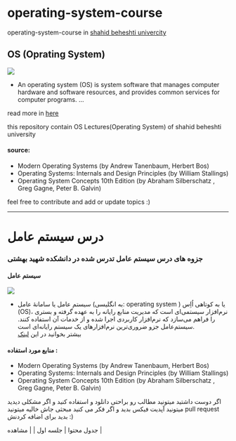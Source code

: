 # operating-system-course
operating-system-course in <a href="https://en.sbu.ac.ir/">shahid beheshti univercity </a> 

## OS (Oprating System)
<img src="https://techsevi.com/wp-content/uploads/2021/04/Operating-System-Kya-Hai.jpg">

 - An operating system (OS) is system software that manages computer hardware and software resources, and provides common services for computer programs. ...
 
 
read more in <a href="https://en.wikipedia.org/wiki/Operating_system">here</a>


this repository contain OS Lectures(Operating System) of shahid beheshti university 


#### source:
 - Modern Operating Systems (by Andrew Tanenbaum, Herbert Bos)
 - Operating Systems: Internals and Design Principles (by William Stallings)
 - Operating System Concepts 10th Edition (by Abraham Silberschatz , Greg Gagne, Peter B. Galvin)

feel free to contribute and add or update topics :) 



------------

# درس سیستم عامل 

### جزوه های درس سیستم عامل تدرس شده در دانشکده شهید بهشتی 

####  سیستم عامل
<img src="https://techsevi.com/wp-content/uploads/2021/04/Operating-System-Kya-Hai.jpg">

- سیستم عامل یا سامانهٔ عامل (به انگلیسی: operating system ) یا به کوتاهی اُاِس (OS)، نرم‌افزار سیستمی‌ای است که مدیریت منابع رایانه را به عهده گرفته و بستری را فراهم می‌سازد که نرم‌افزار کاربردی اجرا شده و از خدمات آن استفاده کنند. سیستم‌عامل جزو ضروری‌ترین نرم‌افزارهای یک سیستم رایانه‌ای است.  
  بیشتر بخوانید در این <a href="https://fa.wikipedia.org/wiki/%D8%B3%DB%8C%D8%B3%D8%AA%D9%85%E2%80%8C%D8%B9%D8%A7%D9%85%D9%84">لینک</a>
  
  
 
 
 #### منابع مورد استفاده : 
 - Modern Operating Systems (by Andrew Tanenbaum, Herbert Bos)
 - Operating Systems: Internals and Design Principles (by William Stallings)
 - Operating System Concepts 10th Edition  (by Abraham Silberschatz , Greg Gagne, Peter B. Galvin)

 
 
 
 اگر دوست داشتید  میتونید مطالب رو براحتی دانلود و استفاده کنید و اگر مشکلی دیدید میتونید آپدیت فیکس بدید 
 و اگر فکر می کنید مبحثی جاش خالیه میتونید pull request بدید برای اضافه کردنش :)
 
 
 
 
 جدول محتوا
 | جلسه اول |
|  مشاهده |
